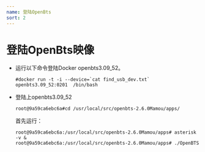 ```yaml
---
name: 登陆OpenBts
sort: 2
---
```


# 登陆OpenBts映像

* 运行以下命令登陆Docker openbts3.09_52。

  ```
  #docker run -t -i --device=`cat find_usb_dev.txt`  openbts3.09_52:0201  /bin/bash
  ```

* 登陆上openbts3.09_52

   ```
   root@9a59ca6ebc6a#cd /usr/local/src/openbts-2.6.0Mamou/apps/
   ```
   首先运行：

   ```
   root@9a59ca6ebc6a:/usr/local/src/openbts-2.6.0Mamou/apps# asterisk -v &
   root@9a59ca6ebc6a:/usr/local/src/openbts-2.6.0Mamou/apps# ./OpenBTS
   ```

